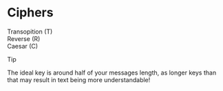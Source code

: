 # Ciphers

Transopition (T) </br>
Reverse (R) </br>
Caesar (C) </br>

> [!TIP]
> The ideal key is around half of your messages length, as longer keys than that may result in text being more understandable!
